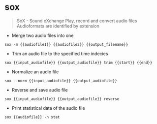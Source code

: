 # sox

> SoX - Sound eXchange
> Play, record and convert audio files
> Audioformats are identified by extension

- Merge two audio files into one

`sox -m {{audiofile1}} {{audiofile2}} {{output_filename}}`

- Trim an audio file to the specified time indecies

`sox {{input_audiofile}} {{output_audiofile}} trim {{start}} {{end}}`

- Normalize an audio file

`sox --norm {{input_audiofile}} {{output_audiofile}}`

- Reverse and save audio file

`sox {{input_audiofile}} {{output_audiofile}} reverse`

- Print statistical data of the audio file

`sox {{audiofile}} -n stat`
